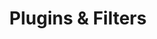 ---
title: Plugins & Filters
parent: resources
order: 4
sections:

    - file: plugins
      layout: text
---